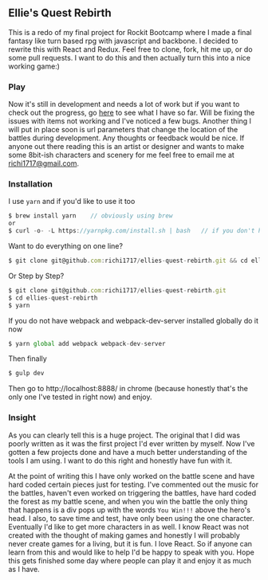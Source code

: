 <h2>Ellie's Quest Rebirth</h2>

<p>This is a redo of my final project for Rockit Bootcamp where I made a final fantasy like turn based rpg with javascript and backbone.  I decided to rewrite this with React and Redux.  Feel free to clone, fork, hit me up, or do some pull requests.  I want to do this and then actually turn this into a nice working game:)</p>

### Play

Now it's still in development and needs a lot of work but if you want to check out the progress, go [here]('https://still-mesa-66853.herokuapp.com/') to see what I have so far.  Will be fixing the issues with items not working and I've noticed a few bugs.  Another thing I will put in place soon is url parameters that change the location of the battles during development.  Any thoughts or feedback would be nice.  If anyone out there reading this is an artist or designer and wants to make some 8bit-ish characters and scenery for me feel free to email me at richi1717@gmail.com.  


### Installation

I use `yarn` and if you'd like to use it too

```javascript
$ brew install yarn    // obviously using brew
or
$ curl -o- -L https://yarnpkg.com/install.sh | bash   // if you don't have brew
```

Want to do everything on one line?

```javascript
$ git clone git@github.com:richi1717/ellies-quest-rebirth.git && cd ellies-quest-rebirth && yarn
```
Or Step by Step?

```javascript
$ git clone git@github.com:richi1717/ellies-quest-rebirth.git
$ cd ellies-quest-rebirth
$ yarn
```

If you do not have webpack and webpack-dev-server installed globally do it now

```javascript
$ yarn global add webpack webpack-dev-server
```

Then finally 

```javascript
$ gulp dev
```

Then go to http://localhost:8888/ in chrome (because honestly that's the only one I've tested in right now) and enjoy.

### Insight

As you can clearly tell this is a huge project.  The original that I did was poorly written as it was the first project I'd ever written by myself.  Now I've gotten a few projects done and have a much better understanding of the tools I am using.  I want to do this right and honestly have fun with it.  

At the point of writing this I have only worked on the battle scene and have hard coded certain pieces just for testing.  I've commented out the music for the battles, haven't even worked on triggering the battles, have hard coded the forest as my battle scene, and when you win the battle the only thing that happens is a div pops up with the words `You Win!!!` above the hero's head.  I also, to save time and test, have only been using the one character.  Eventually I'd like to get more characters in as well.  I know React was not created with the thought of making games and honestly I will probably never create games for a living, but it is fun.  I love React.  So if anyone can learn from this and would like to help I'd be happy to speak with you.  Hope this gets finished some day where people can play it and enjoy it as much as I have.  
